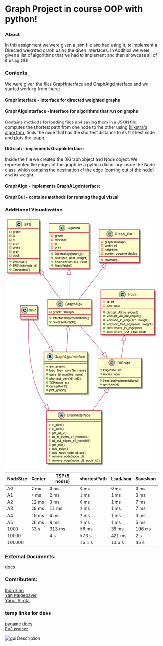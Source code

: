 # Graph Project in course OOP with python!
### About

In this assignment we were given a json file and had using it, to implement a Directed weighted graph using the given Interfaces.
In Addition we were given a list of algorithms that we had to implement and then showcase all of it using GUI.

### Contents
We were given the files GraphInterface and GraphAlgoInterface and we started working from there:

#### GraphInterface - interface for directed weighted graphs

#### GraphAlgoInterface - interface for algorithms that run on graphs

Contains methods for loading files and saving them in a JSON file, computes the shortest path from one node to the other using [Dijkstra's algorithm](https://en.wikipedia.org/wiki/Dijkstra%27s_algorithm), finds the node that has the shortest distance to its farthest node and plots the graph.

#### DiGraph - implements GraphInterface:

Inside the file we created the DiGraph object and Node object. We represented the edges of the graph by a python dictionary inside the Node class, which contains the destination of the edge (coming out of the node) and its weight. 

#### GraphAlgo - implements GraphALgoInterface:


#### GraphGui - contains methods for running the gui visual

### Additional Visualization

![alt text](https://github.com/Inon-Sinn/Uni-Ariel-OOP-Ex3/blob/master/src/Ex3.png)

| NodeSize | Center  | TSP (5 nodes)| shortestPath | LoadJson | SaveJson |
| ---------- | --------- |--------- | --------- |--------- | --------- |
| A0     |2 ms |3 ms  |0 ms  |0 ms  |3 ms   |
| A1     |4 ms |2 ms  |1 ms  |1 ms  |3 ms   |
| A2     |12 ms|3 ms  |0 ms  |1 ms  |7 ms   |
| A3     |38 ms|11 ms |2 ms  |1 ms  |7 ms   |
| A4     |19 ms|4 ms  |2 ms  |1 ms  |3 ms   |
| A5     |36 ms|8 ms  |2 ms  |1 ms  |5 ms   |
| 1000   |33 s |313 ms|58 ms |38 ms |196 ms |
| 10000  |     |4 s   |573 s |421 ms|2 s    |
| 100000 |     |      |15.1 s|10.5 s|45 s   |


###  External Documents:
[docs](https://docs.google.com/document/d/15sTWy_pa6Vg4r7phAC322vZA169V02yezjxxf4b9sJc/edit) <br />
### Contributers:
[Inon Sinn](https://github.com/Inon-Sinn)<br />
[Yan Naigebaver](https://github.com/Yannnyan) <br />
[Yaron Sirota](https://github.com/Yaron-S)
### temp links for devs
[pygame docs](https://www.pygame.org/docs/) <br />
[Ex2 project](https://github.com/Inon-Sinn/Uni-Ariel-OOP-Ex2)



![gui Description](https://user-images.githubusercontent.com/82415308/147586389-772e82cc-5e72-4c06-bb41-dea38a6f5b4d.png)
